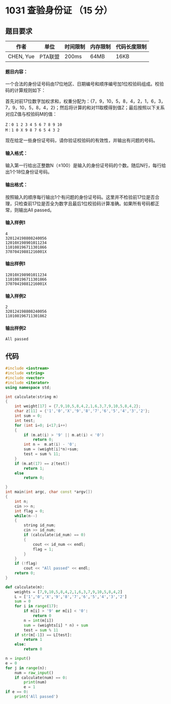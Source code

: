 # 1031 查验身份证 （15 分）

## 题目要求
作者| 单位 | 时间限制 | 内存限制 | 代码长度限制|
-------- | --- | ---| --- | ---- |
CHEN, Yue |PTA联盟 |200ms | 64MB| 16KB

#### 题目内容：
一个合法的身份证号码由17位地区、日期编号和顺序编号加1位校验码组成。校验码的计算规则如下：

首先对前17位数字加权求和，权重分配为：{7，9，10，5，8，4，2，1，6，3，7，9，10，5，8，4，2}；然后将计算的和对11取模得到值Z；最后按照以下关系对应Z值与校验码M的值：
```
Z：0 1 2 3 4 5 6 7 8 9 10
M：1 0 X 9 8 7 6 5 4 3 2
```
现在给定一些身份证号码，请你验证校验码的有效性，并输出有问题的号码。

#### 输入格式：

输入第一行给出正整数N（≤100）是输入的身份证号码的个数。随后N行，每行给出1个18位身份证号码。

#### 输出格式：
按照输入的顺序每行输出1个有问题的身份证号码。这里并不检验前17位是否合理，只检查前17位是否全为数字且最后1位校验码计算准确。如果所有号码都正常，则输出All passed。

#### 输入样例1
```
4
320124198808240056
12010X198901011234
110108196711301866
37070419881216001X
```
#### 输出样例1
```
12010X198901011234
110108196711301866
37070419881216001X
```
#### 输入样例2
```
2
320124198808240056
110108196711301862
```
#### 输出样例2
```
All passed
```

## 代码
```c++
#include <iostream>
#include <string>
#include <vector>
#include <iterator>
using namespace std;

int calculate(string m)
{
    int weight[17] = {7,9,10,5,8,4,2,1,6,3,7,9,10,5,8,4,2};
    char z[11] = {'1','0','X','9','8','7','6','5','4','3','2'};
    int sum = 0;
    int test;
    for (int i=0; i<17;i++)
    {
        if (m.at(i) > '9' || m.at(i) < '0')
            return 0;
        int n =  m.at(i) - '0';
        sum = (weight[i]*n)+sum;
        test = sum % 11;
    }
    if (m.at(17) == z[test])
        return 1;
    else 
        return 0;

}
int main(int argc, char const *argv[])
{
    int n;
    cin >> n;
    int flag = 0;
    while(n--)
    {
        string id_num;
        cin >> id_num;
        if (calculate(id_num) == 0)
        {
            cout << id_num << endl;
            flag = 1;
        }
    }
    if (!flag)
        cout << "All passed" << endl;
    return 0;
}

```
```python
def calculate(m):
    weights = [7,9,10,5,8,4,2,1,6,3,7,9,10,5,8,4,2]
    L = ['1','0','X','9','8','7','6','5','4','3','2']
    sum = 0
    for i in range(17):
        if m[i] > '9' or m[i] < '0':
            return 0
        n = int(m[i])
        sum = (weights[i] * n) + sum
        test = sum % 11
    if str(m[-1]) == L[test]:
        return 1
    else:
        return 0

n = input()
e = 0
for j in range(n):
    num = raw_input()
    if calculate(num) == 0:
        print(num)
        e = 1
if e == 0:
    print('All passed')

```